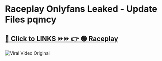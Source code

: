 
 # Raceplay Onlyfans Leaked - Update Files pqmcy

## <h2><a href="https://clipsfans.com/Raceplay&ref=git">🔗 Click to LINKS ⏩⏩ 👉 🟢 Raceplay </a></h2>

<a href="https://clipsfans.com/Raceplay&ref=git" rel="nofollow" data-target="animated-image.originalLink"><img src="https://i.ibb.co.com/xMMVF88/686577567.gif" alt="Viral Video Original" style="max-width: 100%; display: inline-block;" data-target="animated-image.originalImage"></a>

